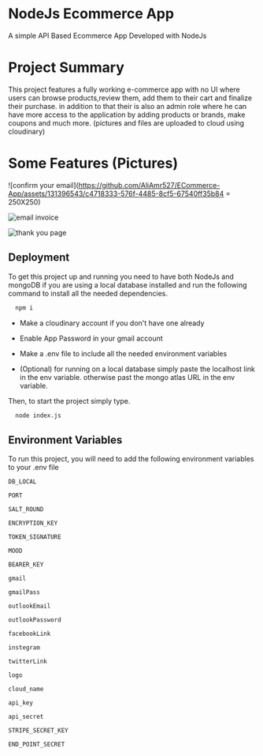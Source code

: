 
# NodeJs Ecommerce App

A simple API Based Ecommerce App Developed with NodeJs

# Project Summary
This project features a fully working e-commerce app with no UI where users can browse products,review them, add them to their cart and finalize their purchase. in addition to that their is also an admin role where he can have more access to the application by adding products or brands, make coupons and much more. (pictures and files are uploaded to cloud using cloudinary)

# Some Features (Pictures)

![confirm your email](https://github.com/AliAmr527/ECommerce-App/assets/131396543/c4718333-576f-4485-8cf5-67540ff35b84 = 250X250)

![email invoice](https://github.com/AliAmr527/ECommerce-App/assets/131396543/1076de78-5849-4945-a38a-545fec657006)

![thank you page](https://github.com/AliAmr527/ECommerce-App/assets/131396543/30aeeea4-f192-42d8-9eae-e21d2b47b09b)


## Deployment

To get this project up and running you need to have both NodeJs and mongoDB if you are using a local database installed and run the following command to install all the needed dependencies.

```bash
  npm i
```

* Make a cloudinary account if you don't have one already

* Enable App Password in your gmail account

* Make a .env file to include all the needed environment variables

* (Optional) for running on a local database simply paste the localhost link in the env variable. otherwise past the mongo atlas URL in the env variable.

Then, to start the project simply type.

```bash
  node index.js
```

## Environment Variables

To run this project, you will need to add the following environment variables to your .env file

`DB_LOCAL`

`PORT`

`SALT_ROUND`

`ENCRYPTION_KEY`

`TOKEN_SIGNATURE`

`MOOD`

`BEARER_KEY`

`gmail`

`gmailPass`

`outlookEmail`

`outlookPassword`

`facebookLink`

`instegram`

`twitterLink`

`logo`

`cloud_name`

`api_key`

`api_secret`

`STRIPE_SECRET_KEY`

`END_POINT_SECRET`

